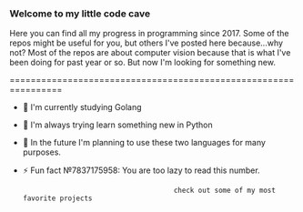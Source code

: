 ### Welcome to my little code cave

Here you can find all my progress in programming since 2017. Some of the repos might be useful for you, but others I've posted here because...why not?
Most of the repos are about computer vision because that is what I've been doing for past year or so. But now I'm looking for something new.

================================================================
- 🔭 I'm currently studying Golang
- 🌱 I'm always trying learn something new in Python
- 🤔 In the future I'm planning to use these two languages for many purposes.
- ⚡ Fun fact №7837175958: You are too lazy to read this number.
                                           
                                           check out some of my most favorite projects
